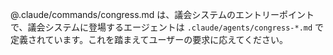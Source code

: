 @.claude/commands/congress.md は、議会システムのエントリーポイントで、議会システムに登場するエージェントは `.claude/agents/congress-*.md` で定義されています。これを踏まえてユーザーの要求に応えてください。
